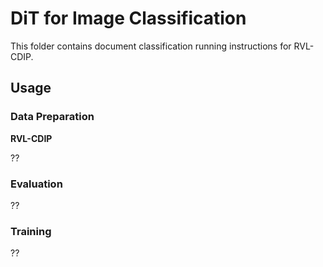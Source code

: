 # DiT for Image Classification

This folder contains document classification running instructions for RVL-CDIP.

## Usage
### Data Preparation

**RVL-CDIP**

??

### Evaluation

??


### Training

??